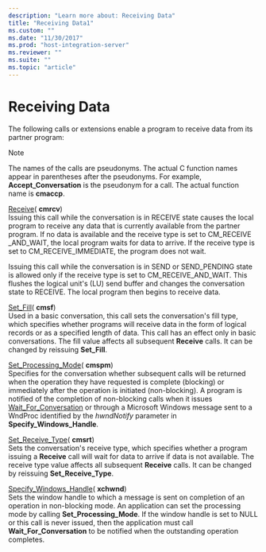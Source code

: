 ```yaml
---
description: "Learn more about: Receiving Data"
title: "Receiving Data1"
ms.custom: ""
ms.date: "11/30/2017"
ms.prod: "host-integration-server"
ms.reviewer: ""
ms.suite: ""
ms.topic: "article"
---
```

# Receiving Data
The following calls or extensions enable a program to receive data from its partner program:  
  
> [!NOTE]
>  The names of the calls are pseudonyms. The actual C function names appear in parentheses after the pseudonyms. For example, **Accept_Conversation** is the pseudonym for a call. The actual function name is **cmaccp**.  
  
 [Receive](./receive-cpi-c-2.md)( **cmrcv**)  
 Issuing this call while the conversation is in RECEIVE state causes the local program to receive any data that is currently available from the partner program. If no data is available and the receive type is set to CM_RECEIVE _AND_WAIT, the local program waits for data to arrive. If the receive type is set to CM_RECEIVE_IMMEDIATE, the program does not wait.  
  
 Issuing this call while the conversation is in SEND or SEND_PENDING state is allowed only if the receive type is set to CM_RECEIVE_AND_WAIT. This flushes the logical unit's (LU) send buffer and changes the conversation state to RECEIVE. The local program then begins to receive data.  
  
 [Set_Fill](./set-fill-cpi-c-1.md)( **cmsf**)  
 Used in a basic conversation, this call sets the conversation's fill type, which specifies whether programs will receive data in the form of logical records or as a specified length of data. This call has an effect only in basic conversations. The fill value affects all subsequent **Receive** calls. It can be changed by reissuing **Set_Fill**.  
  
 [Set_Processing_Mode](./set-processing-mode-cpi-c-2.md)( **cmspm**)  
 Specifies for the conversation whether subsequent calls will be returned when the operation they have requested is complete (blocking) or immediately after the operation is initiated (non-blocking). A program is notified of the completion of non-blocking calls when it issues [Wait_For_Conversation](./wait-for-conversation-cpi-c-1.md) or through a Microsoft Windows message sent to a WndProc identified by the *hwndNotify* parameter in **Specify_Windows_Handle**.  
  
 [Set_Receive_Type](./set-receive-type-cpi-c-2.md)( **cmsrt**)  
 Sets the conversation's receive type, which specifies whether a program issuing a **Receive** call will wait for data to arrive if data is not available. The receive type value affects all subsequent **Receive** calls. It can be changed by reissuing **Set_Receive_Type**.  
  
 [Specify_Windows_Handle](./specify-windows-handle-cpi-c-2.md)( **xchwnd**)  
 Sets the window handle to which a message is sent on completion of an operation in non-blocking mode. An application can set the processing mode by calling **Set_Processing_Mode**. If the window handle is set to NULL or this call is never issued, then the application must call **Wait_For_Conversation** to be notified when the outstanding operation completes.
